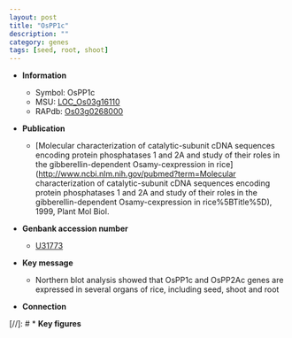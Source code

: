 ```yaml
---
layout: post
title: "OsPP1c"
description: ""
category: genes
tags: [seed, root, shoot]
---
```


* **Information**  
    + Symbol: OsPP1c  
    + MSU: [LOC_Os03g16110](http://rice.uga.edu/cgi-bin/ORF_infopage.cgi?orf=LOC_Os03g16110)  
    + RAPdb: [Os03g0268000](https://rapdb.dna.affrc.go.jp/locus/?name=Os03g0268000)  

* **Publication**  
    + [Molecular characterization of catalytic-subunit cDNA sequences encoding protein phosphatases 1 and 2A and study of their roles in the gibberellin-dependent Osamy-cexpression in rice](http://www.ncbi.nlm.nih.gov/pubmed?term=Molecular characterization of catalytic-subunit cDNA sequences encoding protein phosphatases 1 and 2A and study of their roles in the gibberellin-dependent Osamy-cexpression in rice%5BTitle%5D), 1999, Plant Mol Biol.

* **Genbank accession number**  
    + [U31773](http://www.ncbi.nlm.nih.gov/nuccore/U31773)

* **Key message**  
    + Northern blot analysis showed that OsPP1c and OsPP2Ac genes are expressed in several organs of rice, including seed, shoot and root

* **Connection**  

[//]: # * **Key figures**  


